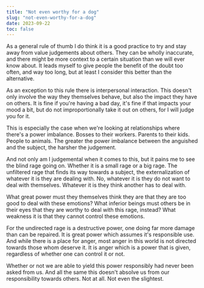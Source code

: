 ```yaml
---
title: "Not even worthy for a dog"
slug: "not-even-worthy-for-a-dog"
date: 2023-09-22
toc: false
---
```


As a general rule of thumb I do think it is a good practice to try and stay away from value judgements about others. They can be wholly inaccurate, and there might be more context to a certain situation than we will ever know about. It leads myself to give people the benefit of the doubt too often, and way too long, but at least I consider this better than the alternative.

As an exception to this rule there is interpersonal interaction. This doesn't only involve the way they themselves behave, but also the impact they have on others. It is fine if you're having a bad day, it's fine if that impacts your mood a bit, but do not improportionally take it out on others, for I will judge you for it.

This is especially the case when we're looking at relationships where there's a power imbalance. Bosses to their workers. Parents to their kids. People to animals. The greater the power imbalance between the anguished and the subject, the harsher the judgement.

And not only am I judgemental when it comes to this, but it pains me to see the blind rage going on. Whether it is a small rage or a big rage. The unfiltered rage that finds its way towards a subject, the externalization of whatever it is they are dealing with. No, whatever it is they do not want to deal with themselves. Whatever it is they think another has to deal with.

What great power must they themselves think they are that they are too good to deal with these emotions? What inferior beings must others be in their eyes that they are worthy to deal with this rage, instead? What weakness it is that they cannot control these emotions.

For the undirected rage is a destructive power, one doing far more damage than can be repaired. It is great power which assumes it's responsible use. And while there is a place for anger, most anger in this world is not directed towards those whom deserve it. It is anger which is a power that is given, regardless of whether one can control it or not.

Whether or not we are able to yield this power responsibly had never been asked from us. And all the same this doesn't absolve us from our responsibility towards others. Not at all. Not even the slightest.